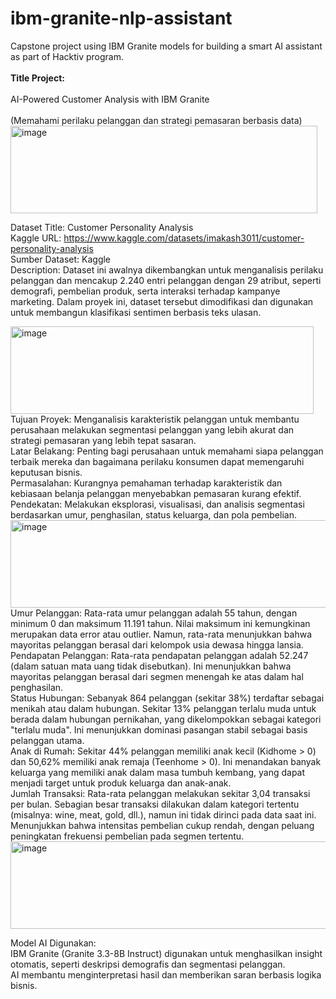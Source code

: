 # ibm-granite-nlp-assistant
Capstone project using IBM Granite models for building a smart AI assistant as part of Hacktiv program.<br></br>
<b>Title Project:</b><br></br>
AI-Powered Customer Analysis with IBM Granite <br></br>
(Memahami perilaku pelanggan dan strategi pemasaran berbasis data)
<img width="491" height="140" alt="image" src="https://github.com/user-attachments/assets/f5b56ff3-0c7c-4ff1-81f7-508edb5a57f7" />

Dataset Title: Customer Personality Analysis<br>
Kaggle URL: https://www.kaggle.com/datasets/imakash3011/customer-personality-analysis
<br>
Sumber Dataset: Kaggle <br>
Description: Dataset ini awalnya dikembangkan untuk menganalisis perilaku pelanggan dan mencakup 2.240 entri pelanggan dengan 29 atribut, seperti demografi, pembelian produk, serta interaksi terhadap kampanye marketing. Dalam proyek ini, dataset tersebut dimodifikasi dan digunakan untuk membangun klasifikasi sentimen berbasis teks ulasan.

<img width="485" height="140" alt="image" src="https://github.com/user-attachments/assets/ac087a4d-eb20-4565-ad1e-3fab47ba290b" /><br>
Tujuan Proyek:  Menganalisis karakteristik pelanggan untuk membantu perusahaan melakukan segmentasi pelanggan yang lebih akurat dan strategi pemasaran yang lebih tepat sasaran.<br>
Latar Belakang: Penting bagi perusahaan untuk memahami siapa pelanggan terbaik mereka dan bagaimana perilaku konsumen dapat memengaruhi keputusan bisnis.<br>
Permasalahan: Kurangnya pemahaman terhadap karakteristik dan kebiasaan belanja pelanggan menyebabkan pemasaran kurang efektif.<br>
Pendekatan: Melakukan eksplorasi, visualisasi, dan analisis segmentasi berdasarkan umur, penghasilan, status keluarga, dan pola pembelian.<br>
<img width="515" height="140" alt="image" src="https://github.com/user-attachments/assets/4b429327-e7ec-45e6-a837-2d221080ccfa" />
<br>
Umur Pelanggan: Rata-rata umur pelanggan adalah 55 tahun, dengan minimum 0 dan maksimum 11.191 tahun. Nilai maksimum ini kemungkinan merupakan data error atau outlier. Namun, rata-rata menunjukkan bahwa mayoritas pelanggan berasal dari kelompok usia dewasa hingga lansia.<br>
Pendapatan Pelanggan: Rata-rata pendapatan pelanggan adalah 52.247 (dalam satuan mata uang tidak disebutkan). Ini menunjukkan bahwa mayoritas pelanggan berasal dari segmen menengah ke atas dalam hal penghasilan.<br>
Status Hubungan: Sebanyak 864 pelanggan (sekitar 38%) terdaftar sebagai menikah atau dalam hubungan. Sekitar 13% pelanggan terlalu muda untuk berada dalam hubungan pernikahan, yang dikelompokkan sebagai kategori "terlalu muda". Ini menunjukkan dominasi pasangan stabil sebagai basis pelanggan utama.<br>
Anak di Rumah: Sekitar 44% pelanggan memiliki anak kecil (Kidhome > 0) dan 50,62% memiliki anak remaja (Teenhome > 0). Ini menandakan banyak keluarga yang memiliki anak dalam masa tumbuh kembang, yang dapat menjadi target untuk produk keluarga dan anak-anak.<br>
Jumlah Transaksi: Rata-rata pelanggan melakukan sekitar 3,04 transaksi per bulan. Sebagian besar transaksi dilakukan dalam kategori tertentu (misalnya: wine, meat, gold, dll.), namun ini tidak dirinci pada data saat ini. Menunjukkan bahwa intensitas pembelian cukup rendah, dengan peluang peningkatan frekuensi pembelian pada segmen tertentu.
<img width="627" height="140" alt="image" src="https://github.com/user-attachments/assets/a06eae9a-654d-4c01-82f4-2592e7e3f015" />

Model AI Digunakan:<br>
IBM Granite (Granite 3.3-8B Instruct) digunakan untuk menghasilkan insight otomatis, seperti deskripsi demografis dan segmentasi pelanggan.<br>
AI membantu menginterpretasi hasil dan memberikan saran berbasis logika bisnis.







